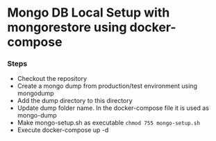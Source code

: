 # Mongo DB Local Setup with mongorestore using docker-compose

### Steps
* Checkout the repository
* Create a mongo dump from production/test environment using mongodump
* Add the dump directory to this directory
* Update dump folder name. In the docker-compose file it is used as mongo-dump
* Make mongo-setup.sh as executable `chmod 755 mongo-setup.sh`
* Execute docker-compose up -d